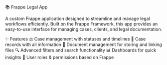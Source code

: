 📚 Frappe Legal App

A custom Frappe application designed to streamline and manage legal workflows efficiently. Built on the Frappe Framework, this app provides an easy-to-use interface for managing cases, clients, and legal documentation.

✨ Features
  ⚖️ Case management with statuses and timelines
  👥 Case records with all information
  📑 Document management for storing and linking files
  🔍 Advanced filters and search functionality
  📊 Dashboards for quick insights
  🔐 User roles & permissions based on Frappe
